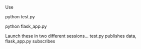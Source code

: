 Use 

python test.py

python flask_app.py


Launch these in two different sessions... test.py publishes data, flask_app.py subscribes
